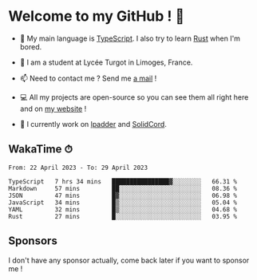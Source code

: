 # Welcome to my GitHub ! 🌃

- 🔭 My main language is [TypeScript](https://www.typescriptlang.org/). I also try to learn [Rust](https://www.rust-lang.org/) when I'm bored. 

- 🌱 I am a student at Lycée Turgot in Limoges, France.

- 📫 Need to contact me ? Send me <a href="mailto:mikkel@milescode.dev">a mail</a> !

- 💻 All my projects are open-source so you can see them all right here and on <a href="https://www.vexcited.ml">my website</a> !

- 👀 I currently work on [lpadder](https://github.com/Vexcited/lpadder) and [SolidCord](https://github.com/Vexcited/SolidCord).

## WakaTime ⏱

<!--START_SECTION:waka-->

```text
From: 22 April 2023 - To: 29 April 2023

TypeScript   7 hrs 34 mins   ████████████████▓░░░░░░░░   66.31 %
Markdown     57 mins         ██░░░░░░░░░░░░░░░░░░░░░░░   08.36 %
JSON         47 mins         █▓░░░░░░░░░░░░░░░░░░░░░░░   06.98 %
JavaScript   34 mins         █▒░░░░░░░░░░░░░░░░░░░░░░░   05.04 %
YAML         32 mins         █▒░░░░░░░░░░░░░░░░░░░░░░░   04.68 %
Rust         27 mins         █░░░░░░░░░░░░░░░░░░░░░░░░   03.95 %
```

<!--END_SECTION:waka-->

## Sponsors

I don't have any sponsor actually, come back later if you want to sponsor me !
